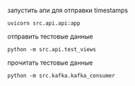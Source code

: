 запустить апи для отправки timestamps

```uvicorn src.api.api:app```

отправить тестовые данные 

```python -m src.api.test_views```

прочитать тестовые данные 

```python -m src.kafka.kafka_consumer```

